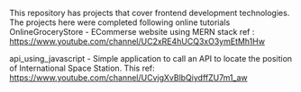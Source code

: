This repository has projects that cover frontend development technologies. The 
projects here were completed following online tutorials
OnlineGroceryStore - ECommerse website using MERN stack
ref : https://www.youtube.com/channel/UC2xRE4hUCQ3xO3ymEtMh1Hw

api_using_javascript - Simple application to call an API to locate the position of 
International Space Station. This 
ref: https://www.youtube.com/channel/UCvjgXvBlbQiydffZU7m1_aw                         

